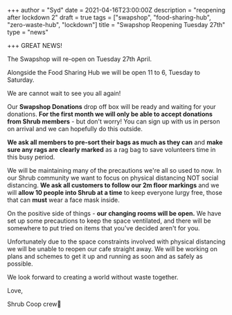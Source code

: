 +++
author = "Syd"
date = 2021-04-16T23:00:00Z
description = "reopening after lockdown 2"
draft = true
tags = ["swapshop", "food-sharing-hub", "zero-waste-hub", "lockdown"]
title = "Swapshop Reopening Tuesday 27th"
type = "news"

+++
GREAT NEWS!

The Swapshop will re-open on Tuesday 27th April.

Alongside the Food Sharing Hub we will be open 11 to 6, Tuesday to Saturday.

We are cannot wait to see you all again!

Our **Swapshop Donations** drop off box will be ready and waiting for your donations. **For the first month we will only be able to accept donations from Shrub members** - but don't worry! You can sign up with us in person on arrival and we can hopefully do this outside.

**We ask all members to pre-sort their bags as much as they can** and **make sure any rags are clearly marked** as a rag bag to save volunteers time in this busy period.

We will be maintaining many of the precautions we're all so used to now.  In our Shrub community we want to focus on physical distancing NOT social distancing. **We ask all customers to follow our 2m floor markings** and we will **allow 10 people into Shrub at a time** to keep everyone lurgy free, those that can **must** wear a face mask inside.

On the positive side of things - **our changing rooms will be open.** We have set up some precautions to keep the space ventilated, and there will be somewhere to put tried on items that you've decided aren't for you.

Unfortunately due to the space constraints involved with physical distancing we will be unable to reopen our cafe straight away.  We will be working on plans and schemes to get it up and running as soon and as safely as possible.

We look forward to creating a world without waste together.

Love,

Shrub Coop crew🥰